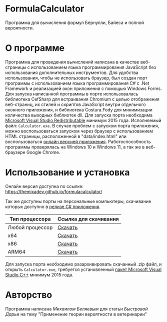 # FormulaCalculator
Программа для вычисления формул Бернулли, Байеса и полной вероятности.

# О программе
Программа для проведения вычислений написана в качестве веб-страницы с использованием языка программирования JavaScript без использования дополнительных инструментов.
Для удобства использования, чтобы не использовать браузер, был создан порт программы с использованием языка программирования C# с .Net Framework и реализацией окон приложения с помощью Windows Forms.
Для запуска написанной программы в порте использовалась библиотека CefSharp для встраивания Chromium с целью отображения веб-страниц, их стилей и скриптов JavaScript внутри отдельного оконного приложения, и библиотека Costura.Fody для минимизации количества выходных библиотек dll.
Для запуска порта необходима [Microsoft Visual Studio Redistributable](https://learn.microsoft.com/ru-ru/cpp/windows/latest-supported-vc-redist?view=msvc-170) минимум 2015 года. Исполняемый файл: `Calculator.exe`.
В случае проблем с запуском порта приложения, можно воспользоваться запуском через браузер с использованием HTML страницы, расположенной в "data/index.html" или воспользоваться [онлайн версией приложения](https://themixadev.github.io/formulacalculator/).
Работоспособность программы проверялась на Windows 10 и Windows 11, а так же в веб-браузере Google Chrome.

# Использование и установка
Онлайн версия доступна по ссылке: https://themixadev.github.io/formulacalculator/

Так же доступны порты на персональные компьютеры, скачивание которых доступно в [релизе C# приложения](https://github.com/TheMixaDev/FormulaCalculator/releases/tag/Release).

Тип процессора | Ссылка для скачивания
--- | ---
Любой процессор | [Скачать](https://github.com/TheMixaDev/FormulaCalculator/releases/download/Release/FormulaCalculator-anycpu.zip)
x64 | [Скачать](https://github.com/TheMixaDev/FormulaCalculator/releases/download/Release/FormulaCalculator-x64.zip)
x86 | [Скачать](https://github.com/TheMixaDev/FormulaCalculator/releases/download/Release/FormulaCalculator-x86.zip)
ARM64 | [Скачать](https://github.com/TheMixaDev/FormulaCalculator/releases/download/Release/FormulaCalculator-arm64.zip)

Для запуска порта необходимо разархивировать скачанный .zip файл, и открыть `Calculator.exe`, требуется установленный [пакет Microsoft Visual Studio C++](https://learn.microsoft.com/ru-ru/cpp/windows/latest-supported-vc-redist?view=msvc-170) минимум 2015 года.

# Авторство
Программа написана _Михаилом Беляевым_ для статьи _Быстровой Дарьи_ на тему "Применение теории вероятности в ветеринарии"
